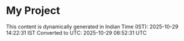 # My Project

This content is dynamically generated in Indian Time (IST): 2025-10-29 14:22:31 IST
Converted to UTC: 2025-10-29 08:52:31 UTC
